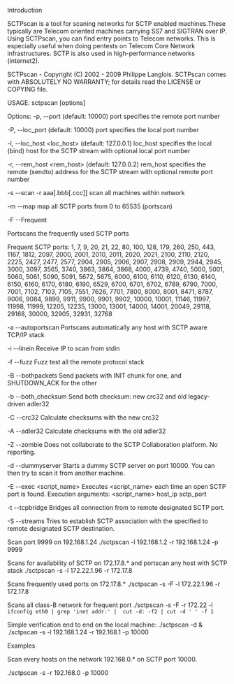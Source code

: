 Introduction

SCTPscan is a tool for scaning networks for SCTP enabled machines.These typically are Telecom oriented machines carrying SS7 and SIGTRAN over IP. Using SCTPscan, you can find entry points to Telecom networks. This is especially useful when doing pentests on Telecom Core Network infrastructures. SCTP is also used in high-performance networks (internet2).



SCTPscan - Copyright (C) 2002 - 2009 Philippe Langlois.
SCTPscan comes with ABSOLUTELY NO WARRANTY; for details read the LICENSE or COPYING file.

USAGE:  sctpscan [options]

Options:
 -p, --port <port>           (default: 10000)
 port specifies the remote port number
 
 -P, --loc_port <port>           (default: 10000)
 port specifies the local port number
 
 -l, --loc_host <loc_host>   (default: 127.0.0.1)
 loc_host specifies the local (bind) host for the SCTP
 stream with optional local port number
 
 -r, --rem_host <rem_host>   (default: 127.0.0.2)
 rem_host specifies the remote (sendto) address for the SCTP
 stream with optional remote port number
 
 -s  --scan -r aaa[.bbb[.ccc]]
 scan all machines within network
 
 -m  --map
 map all SCTP ports from 0 to 65535 (portscan)
 
 -F  --Frequent
 
 Portscans the frequently used SCTP ports
 
Frequent SCTP ports: 1, 7, 9, 20, 21, 22, 80, 100, 128, 179, 260, 250, 443, 1167, 1812, 2097, 2000, 2001, 2010, 2011, 2020, 2021, 2100, 2110, 2120, 2225, 2427, 2477, 2577, 2904, 2905, 2906, 2907, 2908, 2909, 2944, 2945, 3000, 3097, 3565, 3740, 3863, 3864, 3868, 4000, 4739, 4740, 5000, 5001, 5060, 5061, 5090, 5091, 5672, 5675, 6000, 6100, 6110, 6120, 6130, 6140, 6150, 6160, 6170, 6180, 6190, 6529, 6700, 6701, 6702, 6789, 6790, 7000, 7001, 7102, 7103, 7105, 7551, 7626, 7701, 7800, 8000, 8001, 8471, 8787, 9006, 9084, 9899, 9911, 9900, 9901, 9902, 10000, 10001, 11146, 11997, 11998, 11999, 12205, 12235, 13000, 13001, 14000, 14001, 20049, 29118, 29168, 30000, 32905, 32931, 32768

 -a  --autoportscan
 Portscans automatically any host with SCTP aware TCP/IP stack
 
 -i  --linein
 Receive IP to scan from stdin
 
 -f  --fuzz
 Fuzz test all the remote protocol stack
 
 -B  --bothpackets
 Send packets with INIT chunk for one, and SHUTDOWN_ACK for the other
 
 -b  --both_checksum
 Send both checksum: new crc32 and old legacy-driven adler32
 
 -C  --crc32
 Calculate checksums with the new crc32
 
 -A  --adler32
 Calculate checksums with the old adler32
 
 -Z  --zombie
 Does not collaborate to the SCTP Collaboration platform. No reporting.
 
 -d  --dummyserver
 Starts a dummy SCTP server on port 10000. You can then try to scan it from another machine.
 
 -E  --exec <script_name>
 Executes <script_name> each time an open SCTP port is found.
 Execution arguments: <script_name> host_ip sctp_port
 
 -t  --tcpbridge <listen TCP port>
 Bridges all connection from <listen TCP port> to remote designated SCTP port.
 
 -S  --streams <number of streams>
 Tries to establish SCTP association with the specified <number of streams> to remote designated SCTP destination.

Scan port 9999 on 192.168.1.24
./sctpscan -l 192.168.1.2 -r 192.168.1.24 -p 9999

Scans for availability of SCTP on 172.17.8.* and portscan any host with SCTP stack
./sctpscan -s -l 172.22.1.96 -r 172.17.8

Scans frequently used ports on 172.17.8.*
./sctpscan -s -F -l 172.22.1.96 -r 172.17.8

Scans all class-B network for frequent port
./sctpscan -s -F -r 172.22 -l `ifconfig eth0 | grep 'inet addr:' |  cut -d: -f2 | cut -d ' ' -f 1 `

Simple verification end to end on the local machine:
./sctpscan -d &
./sctpscan -s -l 192.168.1.24 -r 192.168.1 -p 10000

Examples

Scan every hosts on the network 192.168.0.* on SCTP port 10000.

./sctpscan -s -r 192.168.0 -p 10000

